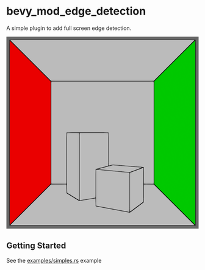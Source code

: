 # bevy_mod_edge_detection

A simple plugin to add full screen edge detection.

![image](cornell_box.png)

## Getting Started

See the [examples/simples.rs](examples/simple.rs) example
